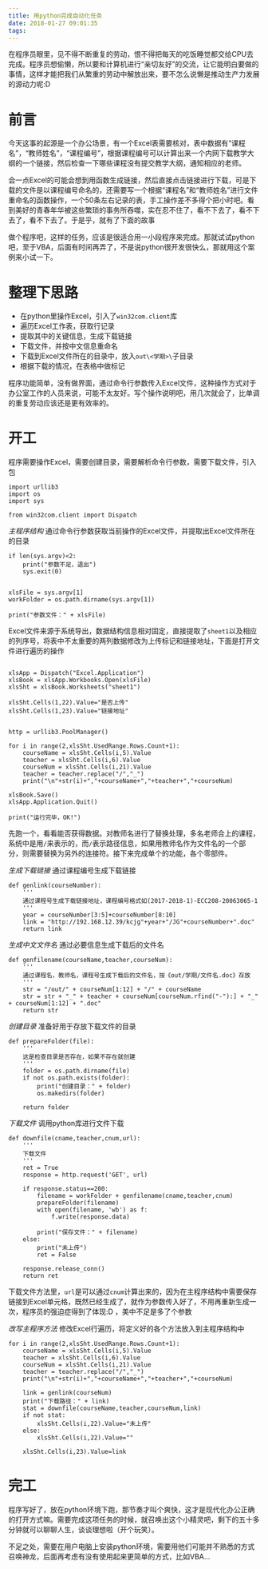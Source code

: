 ```yaml
---
title: 用python完成自动化任务
date: 2018-01-27 09:01:35
tags:
---
```


在程序员眼里，见不得不断重复的劳动，恨不得把每天的吃饭睡觉都交给CPU去完成。程序员想偷懒，所以要和计算机进行“亲切友好”的交流，让它能明白要做的事情，这样才能把我们从繁重的劳动中解放出来，要不怎么说懒是推动生产力发展的源动力呢:D

# 前言

今天这事的起源是一个办公场景，有一个Excel表需要核对，表中数据有“课程名”，“教师姓名”，“课程编号”，根据课程编号可以计算出来一个内网下载教学大纲的一个链接，然后检查一下哪些课程没有提交教学大纲，通知相应的老师。

会一点Excel的可能会想到用函数生成链接，然后直接点击链接进行下载，可是下载的文件是以课程编号命名的，还需要写一个根据“课程名”和“教师姓名”进行文件重命名的函数操作，一个50条左右记录的表，手工操作差不多得个把小时吧。看到美好的青春年华被这些繁琐的事务所吞噬，实在忍不住了，看不下去了，看不下去了，看不下去了。于是乎，就有了下面的故事

做个程序吧，这样的任务，应该是很适合用一小段程序来完成。那就试试python吧，至于VBA，后面有时间再弄了，不是说python很开发很快么，那就用这个案例来小试一下。

# 整理下思路

* 在python里操作Excel，引入了`win32com.client`库
* 遍历Excel工作表，获取行记录
* 提取其中的关键信息，生成下载链接
* 下载文件，并按中文信息重命名
* 下载到Excel文件所在的目录中，放入`out\<学期>\`子目录
* 根据下载的情况，在表格中做标记

程序功能简单，没有做界面，通过命令行参数传入Excel文件，这种操作方式对于办公室工作的人员来说，可能不太友好。写个操作说明吧，用几次就会了，比单调的重复劳动应该还是更有效率的。

# 开工

程序需要操作Excel，需要创建目录，需要解析命令行参数，需要下载文件，引入包
```
import urllib3
import os
import sys

from win32com.client import Dispatch
```

*主程序结构*
通过命令行参数获取当前操作的Excel文件，并提取出Excel文件所在的目录
```
if len(sys.argv)<2:
    print("参数不足，退出")
    sys.exit(0)


xlsFile = sys.argv[1]
workFolder = os.path.dirname(sys.argv[1])

print("参数文件：" + xlsFile)
```
Excel文件来源于系统导出，数据结构信息相对固定，直接提取了`sheet1`以及相应的列序号，将表中不太重要的两列数据修改为上传标记和链接地址，下面是打开文件进行遍历的操作
```

xlsApp = Dispatch("Excel.Application")
xlsBook = xlsApp.Workbooks.Open(xlsFile)
xlsSht = xlsBook.Worksheets("sheet1")

xlsSht.Cells(1,22).Value="是否上传"
xlsSht.Cells(1,23).Value="链接地址"


http = urllib3.PoolManager()

for i in range(2,xlsSht.UsedRange.Rows.Count+1):
    courseName = xlsSht.Cells(i,5).Value
    teacher = xlsSht.Cells(i,6).Value
    courseNum = xlsSht.Cells(i,21).Value
    teacher = teacher.replace("/","_")
    print("\n"+str(i)+","+courseName+","+teacher+","+courseNum)

xlsBook.Save()
xlsApp.Application.Quit()

print("运行完毕，OK!")
```
先跑一个，看看能否获得数据。对教师名进行了替换处理，多名老师合上的课程，系统中是用`/`来表示的，而`/`表示路径信息，如果用教师名作为文件名的一个部分，则需要替换为另外的连接符。接下来完成单个的功能，各个零部件。

*生成下载链接*
通过课程编号生成下载链接
```
def genlink(courseNumber):
    '''
    通过课程号生成下载链接地址，课程编号格式如(2017-2018-1)-ECC208-20063065-1
    '''
    year = courseNumber[3:5]+courseNumber[8:10]
    link = "http://192.168.12.39/kcjg"+year+"/JG"+courseNumber+".doc"
    return link
```

*生成中文文件名*
通过必要信息生成下载后的文件名
```
def genfilename(courseName,teacher,courseNum):
    '''
    通过课程名，教师名，课程号生成下载后的文件名，按《out/学期/文件名.doc》存放
    '''
    str = "/out/" + courseNum[1:12] + "/" + courseName
    str = str + "_" + teacher + courseNum[courseNum.rfind("-"):] + "_" + courseNum[1:12] + ".doc"
    return str
```

*创建目录*
准备好用于存放下载文件的目录
```
def prepareFolder(file):
    '''
    这是检查目录是否存在，如果不存在就创建
    '''
    folder = os.path.dirname(file)
    if not os.path.exists(folder):
        print("创建目录：" + folder)
        os.makedirs(folder)
    
    return folder

```

*下载文件*
调用python库进行文件下载
```
def downfile(cname,teacher,cnum,url):
    '''
    下载文件
    '''
    ret = True
    response = http.request('GET', url)
    
    if response.status==200:
        filename = workFolder + genfilename(cname,teacher,cnum)
        prepareFolder(filename)
        with open(filename, 'wb') as f:
            f.write(response.data)
            
        print("保存文件：" + filename)
    else:
        print("未上传")
        ret = False
        
    response.release_conn()
    return ret
```
下载文件方法里，`url`是可以通过`cnum`计算出来的，因为在主程序结构中需要保存链接到Excel单元格，既然已经生成了，就作为参数传入好了，不用再重新生成一次，程序员的强迫症得到了体现:D ，美中不足是多了个参数

*改写主程序方法*
修改Excel行遍历，将定义好的各个方法放入到主程序结构中
```
for i in range(2,xlsSht.UsedRange.Rows.Count+1):
    courseName = xlsSht.Cells(i,5).Value
    teacher = xlsSht.Cells(i,6).Value
    courseNum = xlsSht.Cells(i,21).Value
    teacher = teacher.replace("/","_")
    print("\n"+str(i)+","+courseName+","+teacher+","+courseNum)
    
    link = genlink(courseNum)
    print("下载路径：" + link)
    stat = downfile(courseName,teacher,courseNum,link)
    if not stat:
        xlsSht.Cells(i,22).Value="未上传"
    else:
        xlsSht.Cells(i,22).Value=""
    
    xlsSht.Cells(i,23).Value=link
```

# 完工

程序写好了，放在python环境下跑，那节奏才叫个爽快，这才是现代化办公正确的打开方式嘛。需要完成这项任务的时候，就召唤出这个小精灵吧，剩下的五十多分钟就可以聊聊人生，谈谈理想啦（开个玩笑）。

不足之处，需要在用户电脑上安装python环境，需要用他们可能并不熟悉的方式召唤神龙，后面再考虑有没有使用起来更简单的方式，比如VBA...